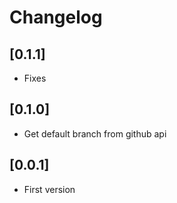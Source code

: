 # Changelog

## [0.1.1]
- Fixes

## [0.1.0]
- Get default branch from github api

## [0.0.1]
- First version
